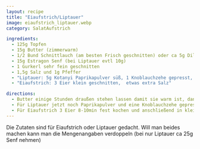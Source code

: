 ```yaml
---
layout: recipe
title: "Eiaufstrich/Liptauer"
image: eiaufstrich_liptauer.webp
category: SalatAufstrich

ingredients:
  - 125g Topfen
  - 15g Butter (zimmerwarm)
  - 1/2 Bund Schnittlauch (am besten Frisch geschnitten) oder ca 5g Dille
  - 15g Estragon Senf (bei Liptauer evtl 10g)
  - 1 Gurkerl sehr fein geschnitten
  - 1,5g Salz und 1g Pfeffer
  - "Liptauer: 5g Kotanyi Paprikapulver süß, 1 Knoblauchzehe gepresst, 2 Tropfen End of Sanity Schärfungssauce"
  - "Eiaufstrich: 3 Eier klein geschnitten,  etwas extra Salz"

directions:
  - Butter einige Stunden draußen stehen lassen damit sie warm ist, dann mit den restlichen Zustaten vermischen
  - Für Liptauer jetzt noch Paprikapulver und eine Knoblauchzehe gepresst dazugeben
  - Für Eiaufstrich 3 Eier 8-10min fest kochen und anschließend in kleine Würfel schneiden und zur Masse dazugeben
---
```


Die Zutaten sind für Eiaufstrich oder Liptauer gedacht. Will man beides machen kann man die Mengenangaben verdoppeln (bei nur Liptauer ca 25g Senf nehmen)
